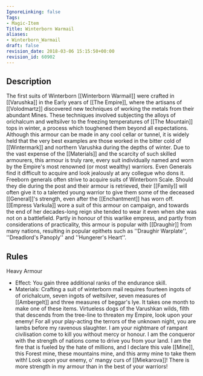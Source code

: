 ```yaml
---
IgnoreLinking: false
Tags:
- Magic-Item
Title: Winterborn Warmail
aliases:
- Winterborn_Warmail
draft: false
revision_date: 2018-03-06 15:15:50+00:00
revision_id: 60902
---
```


## Description
The first suits of Winterborn [[Winterborn Warmail]] were crafted in [[Varushka]] in the Early years of [[The Empire]], where the artisans of [[Volodmartz]] discovered new techniques of working the metals from their abundant Mines. These techniques involved subjecting the alloys of orichalcum and weltsilver to the freezing temperatures of [[The Mountain]] tops in winter, a process which toughened them beyond all expectations. Although this armour can be made in any cool cellar or tunnel, it is widely held that the very best examples are those worked in the bitter cold of [[Wintermark]] and northern Varushka during the depths of winter. 
Due to the vast expense of the [[Materials]] and the scarcity of such skilled armourers, this armour is truly rare, every suit individually named and worn by the Empire's most renowned (or most wealthy) warriors. Even Generals find it difficult to acquire and look jealously at any collegue who dons it. Freeborn generals often strive to acquire suits of Winterborn Scale. Should they die during the post and their armour is retrieved, their [[Family]] will often give it to a talented young warrior to give them some of the deceased [[General]]'s strength, even after the [[Enchantment]] has worn off. 
[[Empress Varkula]] wore a suit of this armour on campaign, and towards the end of her decades-long reign she tended to wear it even when she was not on a battlefield. Partly in honour of this warlike empress, and partly from considerations of practicality, this armour is popular with [[Draughir]] from many nations, resulting in popular epithets such as ''Draughir Warplate'', ''Dreadlord's Panoply'' and ''Hungerer's Heart''.
## Rules
Heavy Armour
* Effect: You gain three additional ranks of the endurance skill.
* Materials: Crafting a suit of winterborn mail requires fourteen ingots of of orichalcum, seven ingots of weltsilver, seven measures of [[Ambergelt]] and three measures of beggar's lye. It takes one month to make one of these items.
Virtueless dogs of the Varushkan wilds, filth that descends from the tree-line to threaten my Empire, look upon your enemy! For all your play-acting the terrors of the unknown night, you are lambs before my ravenous slaughter. I am your nightmare of rampant civilisation come to kill you without mercy or honour. I am the conqueror with the strength of nations come to drive you from your land. I am the fire that is fueled by the hate of millions, and I declare this vale [[Mine]], this Forest mine, these mountains mine, and this army mine to take them with!
Look upon your enemy, o' mangy curs of [[Miekarova]]! There is more strength in my armour than in the best of your warriors!